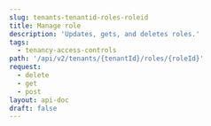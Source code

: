 ```yaml
---
slug: tenants-tenantid-roles-roleid
title: Manage role
description: 'Updates, gets, and deletes roles.'
tags:
  - tenancy-access-controls
path: '/api/v2/tenants/{tenantId}/roles/{roleId}'
request:
  - delete
  - get
  - post
layout: api-doc
draft: false
---
```

